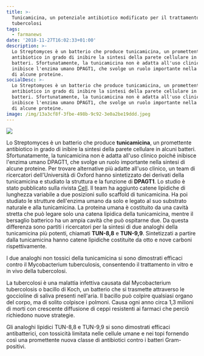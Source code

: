 ```yaml
---
title: >-
  Tunicamicina, un potenziale antibiotico modificato per il trattamento della
  tubercolosi
tags:
  - farmanews
date: '2018-11-27T16:02:33+01:00'
description: >-
  Lo Streptomyces è un batterio che produce tunicamicina, un promettente
  antibiotico in grado di inibire la sintesi della parete cellulare in alcuni
  batteri. Sfortunatamente, la tunicamicina non è adatta all'uso clinico poiché
  inibisce l'enzima umano DPAGT1, che svolge un ruolo importante nella sintesi
  di alcune proteine. 
socialDesc: >-
  Lo Streptomyces è un batterio che produce tunicamicina, un promettente
  antibiotico in grado di inibire la sintesi della parete cellulare in alcuni
  batteri. Sfortunatamente, la tunicamicina non è adatta all'uso clinico poiché
  inibisce l'enzima umano DPAGT1, che svolge un ruolo importante nella sintesi
  di alcune proteine. 
image: /img/13a3cf8f-3fbe-498b-9c92-3e0a2be19ddd.jpeg
---
```

![](/img/13a3cf8f-3fbe-498b-9c92-3e0a2be19ddd.jpeg)

Lo Streptomyces è un batterio che produce **tunicamicina**, un promettente antibiotico in grado di inibire la sintesi della parete cellulare in alcuni batteri. Sfortunatamente, la tunicamicina non è adatta all'uso clinico poiché inibisce l'enzima umano DPAGT1, che svolge un ruolo importante nella sintesi di alcune proteine. Per trovare alternative più adatte all'uso clinico, un team di ricercatori dell'Università di Oxford hanno sintetizzato dei derivati ​​della tunicamicina e studiato la struttura e la funzione di **DPAGT1**. Lo studio è stato pubblicato sulla rivista [Cell](https://www.cell.com/cell/fulltext/S0092-8674(18)31393-X?_returnURL=https%3A%2F%2Flinkinghub.elsevier.com%2Fretrieve%2Fpii%2FS009286741831393X%3Fshowall%3Dtrue). Il team ha aggiunto catene lipidiche di lunghezza variabile a due posizioni sullo scaffold di tunicamicina. Ha poi studiato le strutture dell'enzima umano da solo e legato al suo substrato naturale e alla tunicamicina. La proteina umana è costituito da una cavità stretta che può legare solo una catena lipidica della tunicamicina, mentre il bersaglio batterico ha un ampia cavità che può ospitarne due. Da questa differenza sono partiti i ricercatori per la sintesi di due analoghi della tunicamicina più potenti, chiamati **TUN-8,8** e **TUN-9,9**. Sintetizzati a partire dalla tunicamicina hanno catene lipidiche costituite da otto e nove carboni rispettivamente. 

I due analoghi non tossici della tunicamicina si sono dimostrati efficaci contro il Mycobacterium tuberculosis, consentendo il trattamento in vitro e in vivo della tubercolosi.

La tubercolosi è una malattia infettiva causata dal Mycobacterium tubercolosis o bacillo di Koch, un batterio che si trasmette attraverso le goccioline di saliva presenti nell'aria. Il bacillo può colpire qualsiasi organo del corpo, ma di solito colpisce i polmoni. Causa ogni anno circa 1,3 milioni di morti con crescente diffusione di ceppi resistenti ai farmaci che perciò richiedono nuove strategie.

Gli analoghi lipidici TUN-8,8 e TUN-9,9 si sono dimostrati efficaci antibatterici, con tossicità limitata nelle cellule umane e nei topi fornendo così una promettente nuova classe di antibiotici contro i batteri Gram-positivi.
